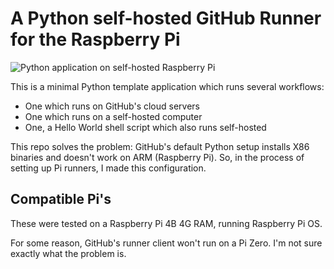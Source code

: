 # A Python self-hosted GitHub Runner for the Raspberry Pi

![Python application on self-hosted Raspberry Pi](https://github.com/dogweather/raspberry-pi-python-github-runner/workflows/Python%20application%20on%20self-hosted/badge.svg)

This is a minimal Python template application which runs several workflows:

* One which runs on GitHub's cloud servers
* One which runs on a self-hosted computer
* One, a Hello World shell script which also runs self-hosted


This repo solves the problem: GitHub's default Python setup installs
X86 binaries and doesn't work on ARM (Raspberry Pi). So, in the 
process of setting up Pi runners, I made this configuration.

## Compatible Pi's

These were tested on a Raspberry Pi 4B 4G RAM, running Raspberry Pi OS.

For some reason, GitHub's runner client won't run on a Pi Zero. I'm
not sure exactly what the problem is.
